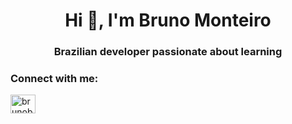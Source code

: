 <h1 align="center">Hi 👋, I'm Bruno Monteiro</h1>
<h3 align="center">Brazilian developer passionate about learning</h3>

<h3 align="left">Connect with me:</h3>
<p align="left">
<a href="https://linkedin.com/in/brunobmonteiro" target="blank"><img align="center" src="https://raw.githubusercontent.com/rahuldkjain/github-profile-readme-generator/master/src/images/icons/Social/linked-in-alt.svg" alt="brunobmonteiro" height="30" width="40" /></a>
</p>
